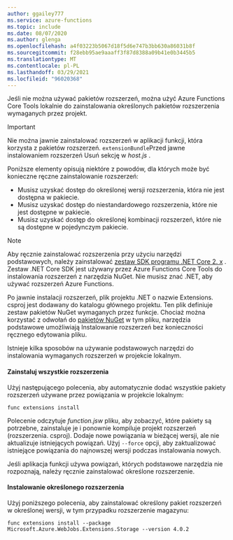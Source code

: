 ```yaml
---
author: ggailey777
ms.service: azure-functions
ms.topic: include
ms.date: 08/07/2020
ms.author: glenga
ms.openlocfilehash: a4f03223b5067d18f5d6e747b3bb630a86031b8f
ms.sourcegitcommit: f28ebb95ae9aaaff3f87d8388a09b41e0b3445b5
ms.translationtype: MT
ms.contentlocale: pl-PL
ms.lasthandoff: 03/29/2021
ms.locfileid: "96020368"
---
```

Jeśli nie można używać pakietów rozszerzeń, można użyć Azure Functions Core Tools lokalnie do zainstalowania określonych pakietów rozszerzenia wymaganych przez projekt.

> [!IMPORTANT]
> Nie można jawnie zainstalować rozszerzeń w aplikacji funkcji, która korzysta z pakietów rozszerzeń. `extensionBundle`Przed jawne instalowaniem rozszerzeń Usuń sekcję w *host.js* .

Poniższe elementy opisują niektóre z powodów, dla których może być konieczne ręczne zainstalowanie rozszerzeń:

* Musisz uzyskać dostęp do określonej wersji rozszerzenia, która nie jest dostępna w pakiecie.
* Musisz uzyskać dostęp do niestandardowego rozszerzenia, które nie jest dostępne w pakiecie.
* Musisz uzyskać dostęp do określonej kombinacji rozszerzeń, które nie są dostępne w pojedynczym pakiecie.

> [!NOTE]
> Aby ręcznie zainstalować rozszerzenia przy użyciu narzędzi podstawowych, należy zainstalować [zestaw SDK programu .NET Core 2. x](https://dotnet.microsoft.com/download) . Zestaw .NET Core SDK jest używany przez Azure Functions Core Tools do instalowania rozszerzeń z narzędzia NuGet. Nie musisz znać .NET, aby używać rozszerzeń Azure Functions.

Po jawnie instalacji rozszerzeń, plik projektu .NET o nazwie Extensions. csproj jest dodawany do katalogu głównego projektu. Ten plik definiuje zestaw pakietów NuGet wymaganych przez funkcje. Chociaż można korzystać z odwołań do [pakietów NuGet](/nuget/consume-packages/package-references-in-project-files) w tym pliku, narzędzia podstawowe umożliwiają Instalowanie rozszerzeń bez konieczności ręcznego edytowania pliku.

Istnieje kilka sposobów na używanie podstawowych narzędzi do instalowania wymaganych rozszerzeń w projekcie lokalnym. 

#### <a name="install-all-extensions"></a>Zainstaluj wszystkie rozszerzenia 

Użyj następującego polecenia, aby automatycznie dodać wszystkie pakiety rozszerzeń używane przez powiązania w projekcie lokalnym:

```dotnetcli
func extensions install
```
Polecenie odczytuje *function.jsw* pliku, aby zobaczyć, które pakiety są potrzebne, zainstaluje je i ponownie kompiluje projekt rozszerzeń (rozszerzenia. csproj). Dodaje nowe powiązania w bieżącej wersji, ale nie aktualizuje istniejących powiązań. Użyj `--force` opcji, aby zaktualizować istniejące powiązania do najnowszej wersji podczas instalowania nowych.

Jeśli aplikacja funkcji używa powiązań, których podstawowe narzędzia nie rozpoznają, należy ręcznie zainstalować określone rozszerzenie.

#### <a name="install-a-specific-extension"></a>Instalowanie określonego rozszerzenia

Użyj poniższego polecenia, aby zainstalować określony pakiet rozszerzeń w określonej wersji, w tym przypadku rozszerzenie magazynu:

```dotnetcli
func extensions install --package Microsoft.Azure.WebJobs.Extensions.Storage --version 4.0.2
```
